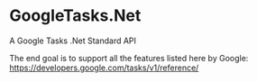 # GoogleTasks.Net
A Google Tasks .Net Standard API

The end goal is to support all the features listed here by Google: https://developers.google.com/tasks/v1/reference/ 
